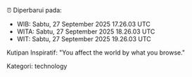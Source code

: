 ⏰ Diperbarui pada:
- WIB: Sabtu, 27 September 2025 17.26.03 UTC
- WITA: Sabtu, 27 September 2025 18.26.03 UTC
- WIT: Sabtu, 27 September 2025 19.26.03 UTC

Kutipan Inspiratif:
"You affect the world by what you browse."


Kategori: technology

